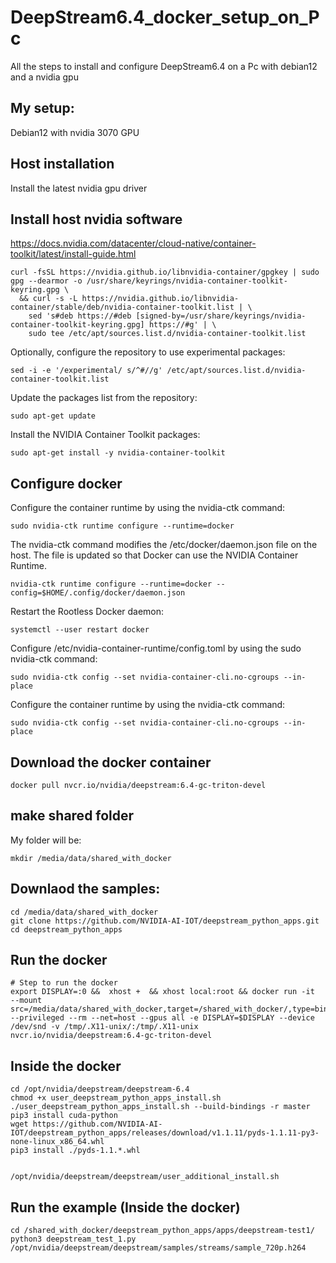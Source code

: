 # DeepStream6.4_docker_setup_on_Pc
All the steps to install and configure DeepStream6.4 on a Pc with debian12 and a nvidia gpu 
## My setup:
Debian12 with nvidia 3070 GPU

## Host installation
Install the latest nvidia gpu driver

## Install host nvidia software
https://docs.nvidia.com/datacenter/cloud-native/container-toolkit/latest/install-guide.html
```
curl -fsSL https://nvidia.github.io/libnvidia-container/gpgkey | sudo gpg --dearmor -o /usr/share/keyrings/nvidia-container-toolkit-keyring.gpg \
  && curl -s -L https://nvidia.github.io/libnvidia-container/stable/deb/nvidia-container-toolkit.list | \
    sed 's#deb https://#deb [signed-by=/usr/share/keyrings/nvidia-container-toolkit-keyring.gpg] https://#g' | \
    sudo tee /etc/apt/sources.list.d/nvidia-container-toolkit.list
```

Optionally, configure the repository to use experimental packages:
```
sed -i -e '/experimental/ s/^#//g' /etc/apt/sources.list.d/nvidia-container-toolkit.list
```
Update the packages list from the repository:
```
sudo apt-get update
```
Install the NVIDIA Container Toolkit packages:
```
sudo apt-get install -y nvidia-container-toolkit
```


## Configure docker

Configure the container runtime by using the nvidia-ctk command:
```
sudo nvidia-ctk runtime configure --runtime=docker
```

The nvidia-ctk command modifies the /etc/docker/daemon.json file on the host. The file is updated so that Docker can use the NVIDIA Container Runtime.
```
nvidia-ctk runtime configure --runtime=docker --config=$HOME/.config/docker/daemon.json
```

Restart the Rootless Docker daemon:
```
systemctl --user restart docker
```

Configure /etc/nvidia-container-runtime/config.toml by using the sudo nvidia-ctk command:
```
sudo nvidia-ctk config --set nvidia-container-cli.no-cgroups --in-place
```




Configure the container runtime by using the nvidia-ctk command:
```
sudo nvidia-ctk config --set nvidia-container-cli.no-cgroups --in-place
```



## Download the docker container

```
docker pull nvcr.io/nvidia/deepstream:6.4-gc-triton-devel
```

## make shared folder

My folder will be:
```
mkdir /media/data/shared_with_docker
```

## Downlaod the samples:
```
cd /media/data/shared_with_docker
git clone https://github.com/NVIDIA-AI-IOT/deepstream_python_apps.git
cd deepstream_python_apps

```

## Run the docker
```
# Step to run the docker
export DISPLAY=:0 &&  xhost +  && xhost local:root && docker run -it  --mount src=/media/data/shared_with_docker,target=/shared_with_docker/,type=bind --privileged --rm --net=host --gpus all -e DISPLAY=$DISPLAY --device /dev/snd -v /tmp/.X11-unix/:/tmp/.X11-unix nvcr.io/nvidia/deepstream:6.4-gc-triton-devel

```


## Inside the docker 
```
cd /opt/nvidia/deepstream/deepstream-6.4
chmod +x user_deepstream_python_apps_install.sh
./user_deepstream_python_apps_install.sh --build-bindings -r master
pip3 install cuda-python
wget https://github.com/NVIDIA-AI-IOT/deepstream_python_apps/releases/download/v1.1.11/pyds-1.1.11-py3-none-linux_x86_64.whl
pip3 install ./pyds-1.1.*.whl


/opt/nvidia/deepstream/deepstream/user_additional_install.sh

```


## Run the example (Inside the docker)
```
cd /shared_with_docker/deepstream_python_apps/apps/deepstream-test1/
python3 deepstream_test_1.py /opt/nvidia/deepstream/deepstream/samples/streams/sample_720p.h264
```

